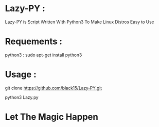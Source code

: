# Lazy-PY :
Lazy-PY is Script Written With Python3 To Make Linux Distros Easy to Use 

# Requements : 
python3 :
sudo apt-get install python3

# Usage :
git clone https://github.com/black15/Lazy-PY.git

python3 Lazy.py

# Let The Magic Happen

